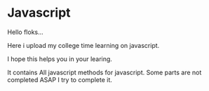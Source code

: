 # Javascript

Hello floks...

Here i upload my college time learning on javascript.

I hope this helps you in your learing.

It contains All javascript methods for javascript. Some parts are not completed ASAP I try to complete it.
